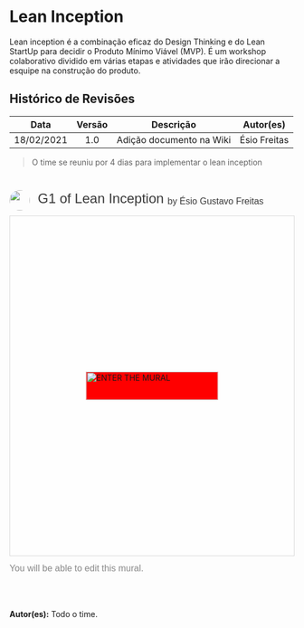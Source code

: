 # Lean Inception

Lean inception é a combinação eficaz do Design Thinking e do Lean StartUp para decidir o Produto Mínimo Viável (MVP). É um workshop colaborativo dividido em várias etapas e atividades que irão direcionar a esquipe na construção do produto.

## Histórico de Revisões

|    Data    | Versão |        Descrição         |  Autor(es)   |
| :--------: | :----: | :----------------------: | :----------: |
| 18/02/2021 |  1.0   | Adição documento na Wiki | Ésio Freitas |

> O time se reuniu por 4 dias para implementar o lean inception

<div style="width: 100%;" class="embed-thumb"> <h1 style="position: relative;vertical-align: middle;display: inline-block; font-size: 24px; line-height:22px; color: #393939;margin-bottom: 10px; font-weight: 300;font-family: Proxima Nova, sans-serif;"> <img src="https://app.mural.co/avatar/u5043cefa96e5689071a83366" style="position: absolute; border-radius: 50%; width: 36px;height: 36px;margin-right: 14px; display: inline-block; margin-top: -6px;margin-right: 10px; vertical-align: middle;"> <div style="padding-left:50px"> <span style="max-width:555px;display: inline-block;overflow: hidden; white-space: nowrap;text-overflow: ellipsis;line-height: 1; height: 25px; margin-top: -3px;">G1 of Lean Inception</span> <span style="position:relative;top:-3px;font-size: 16px; margin-top: -6px; line-height: 24px;color: #393939; font-weight: 300;"> by Ésio Gustavo Freitas</span> </div> </h1> <div style="position: relative; height: 0;overflow: hidden; height: 600px; min-width: 320px; border-width: 1px; border-style: solid; border-color: #d8d8d8;"> <div style="position: absolute;top: 0;left: 0;z-index: 10; width: 100%; height: 100%;background: url(https://murally.blob.core.windows.net/thumbnails/fgaepsmds202027717/murals/fgaepsmds202027717.1613599248880-602d921090002be3d899d9d6-f045541a-9e1f-4215-8c1f-86b484f86daa.png?v=08de1bf6-64ff-4ef3-9ce6-bcb4e7ba1e72) no-repeat center center; background-size: cover;"> <div style="position: absolute;top: 0;left: 0;z-index: 20;width: 100%; height: 100%;background-color: white;-webkit-filter: opacity(.4);"> </div> <a href="https://app.mural.co/t/fgaepsmds202027717/m/fgaepsmds202027717/1613599248880/a87fba2344aed3db4ad428c53fe5d84a8b2f292f" target="_blank" rel="noopener noreferrer" style="transform: translate(-50%, -50%);top: 50%;left: 50%; position: absolute; z-index: 30; border: none; display: block; height: 50px; background: red;"> <img src="https://app.mural.co/static/images/btn-enter-mural.svg" alt="ENTER THE MURAL" width="233" height="50"> </a> </div> </div> <p style="margin-top: 10px;margin-bottom: 60px;line-height: 24px; font-size: 16px;font-family: Proxima Nova, sans-serif;font-weight: 400; color: #888888;"> You will be able to edit this mural. </p></div>

**Autor(es):** Todo o time.